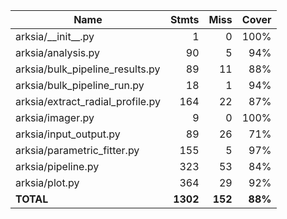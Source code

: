 | Name                               |    Stmts |     Miss |   Cover |
|----------------------------------- | -------: | -------: | ------: |
| arksia/\_\_init\_\_.py             |        1 |        0 |    100% |
| arksia/analysis.py                 |       90 |        5 |     94% |
| arksia/bulk\_pipeline\_results.py  |       89 |       11 |     88% |
| arksia/bulk\_pipeline\_run.py      |       18 |        1 |     94% |
| arksia/extract\_radial\_profile.py |      164 |       22 |     87% |
| arksia/imager.py                   |        9 |        0 |    100% |
| arksia/input\_output.py            |       89 |       26 |     71% |
| arksia/parametric\_fitter.py       |      155 |        5 |     97% |
| arksia/pipeline.py                 |      323 |       53 |     84% |
| arksia/plot.py                     |      364 |       29 |     92% |
|                          **TOTAL** | **1302** |  **152** | **88%** |

